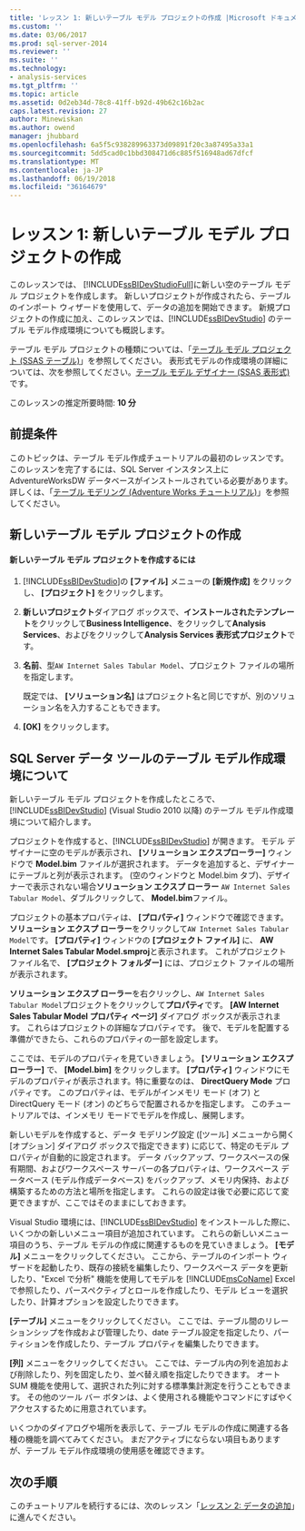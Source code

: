 ```yaml
---
title: 'レッスン 1: 新しいテーブル モデル プロジェクトの作成 |Microsoft ドキュメント'
ms.custom: ''
ms.date: 03/06/2017
ms.prod: sql-server-2014
ms.reviewer: ''
ms.suite: ''
ms.technology:
- analysis-services
ms.tgt_pltfrm: ''
ms.topic: article
ms.assetid: 0d2eb34d-78c8-41ff-b92d-49b62c16b2ac
caps.latest.revision: 27
author: Minewiskan
ms.author: owend
manager: jhubbard
ms.openlocfilehash: 6a5f5c938289963373d09891f20c3a87495a33a1
ms.sourcegitcommit: 5dd5cad0c1bbd308471d6c885f516948ad67dfcf
ms.translationtype: MT
ms.contentlocale: ja-JP
ms.lasthandoff: 06/19/2018
ms.locfileid: "36164679"
---
```

# <a name="lesson-1-create-a-new-tabular-model-project"></a>レッスン 1: 新しいテーブル モデル プロジェクトの作成
  このレッスンでは、 [!INCLUDE[ssBIDevStudioFull](../includes/ssbidevstudiofull-md.md)]に新しい空のテーブル モデル プロジェクトを作成します。 新しいプロジェクトが作成されたら、テーブルのインポート ウィザードを使用して、データの追加を開始できます。 新規プロジェクトの作成に加え、このレッスンでは、[!INCLUDE[ssBIDevStudio](../includes/ssbidevstudio-md.md)] のテーブル モデル作成環境についても概説します。  
  
 テーブル モデル プロジェクトの種類については、「[テーブル モデル プロジェクト (SSAS テーブル)](tabular-models/tabular-model-projects-ssas-tabular.md)」を参照してください。 表形式モデルの作成環境の詳細については、次を参照してください。[テーブル モデル デザイナー &#40;SSAS 表形式&#41;](tabular-model-designer-ssas-tabular.md)です。  
  
 このレッスンの推定所要時間: **10 分**  
  
## <a name="prerequisites"></a>前提条件  
 このトピックは、テーブル モデル作成チュートリアルの最初のレッスンです。 このレッスンを完了するには、SQL Server インスタンス上に AdventureWorksDW データベースがインストールされている必要があります。 詳しくは、「[テーブル モデリング (Adventure Works チュートリアル)](tabular-modeling-adventure-works-tutorial.md)」を参照してください。  
  
## <a name="create-a-new-tabular-model-project"></a>新しいテーブル モデル プロジェクトの作成  
  
#### <a name="to-create-a-new-tabular-model-project"></a>新しいテーブル モデル プロジェクトを作成するには  
  
1.  [!INCLUDE[ssBIDevStudio](../includes/ssbidevstudio-md.md)]の **[ファイル]** メニューの **[新規作成]** をクリックし、 **[プロジェクト]** をクリックします。  
  
2.  **新しいプロジェクト**ダイアログ ボックスで、**インストールされたテンプレート**をクリックして**Business Intelligence**、をクリックして**Analysis Services**、およびをクリックして**Analysis Services 表形式プロジェクト**です。  
  
3.  **名前**、型`AW Internet Sales Tabular Model`、プロジェクト ファイルの場所を指定します。  
  
     既定では、 **[ソリューション名]** はプロジェクト名と同じですが、別のソリューション名を入力することもできます。  
  
4.  **[OK]** をクリックします。  
  
## <a name="understanding-the-sql-server-data-tools-tabular-model-authoring-environment"></a>SQL Server データ ツールのテーブル モデル作成環境について  
 新しいテーブル モデル プロジェクトを作成したところで、[!INCLUDE[ssBIDevStudio](../includes/ssbidevstudio-md.md)] (Visual Studio 2010 以降) のテーブル モデル作成環境について紹介します。  
  
 プロジェクトを作成すると、[!INCLUDE[ssBIDevStudio](../includes/ssbidevstudio-md.md)] が開きます。 モデル デザイナーに空のモデルが表示され、 **[ソリューション エクスプローラー]** ウィンドウで **Model.bim** ファイルが選択されます。 データを追加すると、デザイナーにテーブルと列が表示されます。 (空のウィンドウと Model.bim タブ)、デザイナーで表示されない場合**ソリューション エクスプ ローラー** `AW Internet Sales Tabular Model`、ダブルクリックして、 **Model.bim**ファイル。  
  
 プロジェクトの基本プロパティは、 **[プロパティ]** ウィンドウで確認できます。 **ソリューション エクスプ ローラー**をクリックして`AW Internet Sales Tabular Model`です。 **[プロパティ]** ウィンドウの **[プロジェクト ファイル]** に、 **AW Internet Sales Tabular Model.smproj**と表示されます。 これがプロジェクト ファイル名で、 **[プロジェクト フォルダー]** には、プロジェクト ファイルの場所が表示されます。  
  
 **ソリューション エクスプ ローラー**を右クリックし、`AW Internet Sales Tabular Model`プロジェクトをクリックして**プロパティ**です。 **[AW Internet Sales Tabular Model プロパティ ページ]** ダイアログ ボックスが表示されます。 これらはプロジェクトの詳細なプロパティです。 後で、モデルを配置する準備ができたら、これらのプロパティの一部を設定します。  
  
 ここでは、モデルのプロパティを見ていきましょう。 **[ソリューション エクスプローラー]** で、 **[Model.bim]** をクリックします。 **[プロパティ]** ウィンドウにモデルのプロパティが表示されます。特に重要なのは、 **DirectQuery Mode** プロパティです。 このプロパティは、モデルがインメモリ モード (オフ) と DirectQuery モード (オン) のどちらで配置されるかを指定します。 このチュートリアルでは、インメモリ モードでモデルを作成し、展開します。  
  
 新しいモデルを作成すると、データ モデリング設定 ([ツール] メニューから開く [オプション] ダイアログ ボックスで指定できます) に応じて、特定のモデル プロパティが自動的に設定されます。 データ バックアップ、ワークスペースの保有期間、およびワークスペース サーバーの各プロパティは、ワークスペース データベース (モデル作成データベース) をバックアップ、メモリ内保持、および構築するための方法と場所を指定します。 これらの設定は後で必要に応じて変更できますが、ここではそのままにしておきます。  
  
 Visual Studio 環境には、[!INCLUDE[ssBIDevStudio](../includes/ssbidevstudio-md.md)] をインストールした際に、いくつかの新しいメニュー項目が追加されています。 これらの新しいメニュー項目のうち、テーブル モデルの作成に関連するものを見ていきましょう。 **[モデル]** メニューをクリックしてください。 ここから、テーブルのインポート ウィザードを起動したり、既存の接続を編集したり、ワークスペース データを更新したり、"Excel で分析" 機能を使用してモデルを [!INCLUDE[msCoName](../includes/msconame-md.md)] Excel で参照したり、パースペクティブとロールを作成したり、モデル ビューを選択したり、計算オプションを設定したりできます。  
  
 **[テーブル]** メニューをクリックしてください。 ここでは、テーブル間のリレーションシップを作成および管理したり、date テーブル設定を指定したり、パーティションを作成したり、テーブル プロパティを編集したりできます。  
  
 **[列]** メニューをクリックしてください。 ここでは、テーブル内の列を追加および削除したり、列を固定したり、並べ替え順を指定したりできます。 オート SUM 機能を使用して、選択された列に対する標準集計測定を行うこともできます。 その他のツール バー ボタンは、よく使用される機能やコマンドにすばやくアクセスするために用意されています。  
  
 いくつかのダイアログや場所を表示して、テーブル モデルの作成に関連する各種の機能を調べてみてください。 まだアクティブにならない項目もありますが、テーブル モデル作成環境の使用感を確認できます。  
  
## <a name="next-steps"></a>次の手順  
 このチュートリアルを続行するには、次のレッスン「[レッスン 2: データの追加](lesson-2-add-data.md)」に進んでください。  
  
  